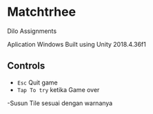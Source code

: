 # Matchtrhee
Dilo Assignments

Aplication Windows
Built using Unity 2018.4.36f1

## Controls
- ```Esc``` Quit game
- ```Tap To try``` ketika Game over


-Susun Tile sesuai dengan warnanya

